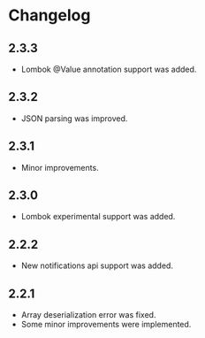 # Changelog

## 2.3.3

- Lombok @Value annotation support was added.

## 2.3.2

- JSON parsing was improved.

## 2.3.1

- Minor improvements.

## 2.3.0

- Lombok experimental support was added.

## 2.2.2

- New notifications api support was added.

## 2.2.1

- Array deserialization error was fixed.
- Some minor improvements were implemented.
